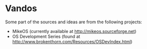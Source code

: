# Vandos
Some part of the sources and ideas are from the following projects:
 - MikeOS (currently available at http://mikeos.sourceforge.net)
 - OS Development Series (found at http://www.brokenthorn.com/Resources/OSDevIndex.html)

